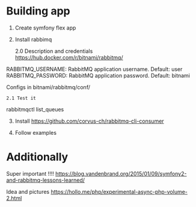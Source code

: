 # Building app

1. Create symfony flex app

2. Install rabbimq

    2.0 Description and credentials https://hub.docker.com/r/bitnami/rabbitmq/

RABBITMQ_USERNAME: RabbitMQ application username. Default: user
RABBITMQ_PASSWORD: RabbitMQ application password. Default: bitnami

Configs in bitnami/rabbitmq/conf/

    2.1 Test it
rabbitmqctl list_queues


3. Install 
https://github.com/corvus-ch/rabbitmq-cli-consumer


4. Follow examples


# Additionally

Super important !!!!
https://blog.vandenbrand.org/2015/01/09/symfony2-and-rabbitmq-lessons-learned/

Idea and pictures
https://hollo.me/php/experimental-async-php-volume-2.html
